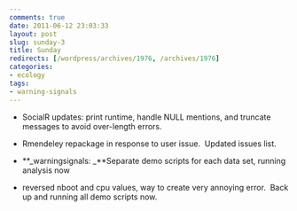 ```yaml
---
comments: true
date: 2011-06-12 23:03:33
layout: post
slug: sunday-3
title: Sunday
redirects: [/wordpress/archives/1976, /archives/1976]
categories:
- ecology
tags:
- warning-signals
---
```



	
  * SocialR updates: print runtime, handle NULL mentions, and truncate messages to avoid over-length errors.

	
  * Rmendeley repackage in response to user issue.  Updated issues list.

	
  * **_warningsignals: _**Separate demo scripts for each data set, running analysis now

	
  * reversed nboot and cpu values, way to create very annoying error.  Back up and running all demo scripts now.


